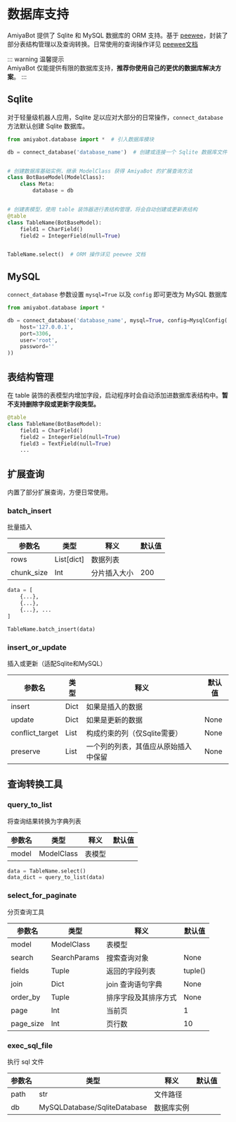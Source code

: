 # 数据库支持

AmiyaBot 提供了 Sqlite 和 MySQL 数据库的 ORM
支持。基于 [peewee](https://github.com/coleifer/peewee)，封装了部分表结构管理以及查询转换。日常使用的查询操作详见 [peewee文档](http://docs.peewee-orm.com/)

::: warning 温馨提示<br>
AmiyaBot 仅能提供有限的数据库支持，**推荐你使用自己的更优的数据库解决方案**。
:::

## Sqlite

对于轻量级机器人应用，Sqlite 足以应对大部分的日常操作，`connect_database` 方法默认创建 Sqlite 数据库。

```python
from amiyabot.database import *  # 引入数据库模块

db = connect_database('database_name')  # 创建或连接一个 Sqlite 数据库文件


# 创建数据库基础实例，继承 ModelClass 获得 AmiyaBot 的扩展查询方法
class BotBaseModel(ModelClass):
    class Meta:
        database = db


# 创建表模型，使用 table 装饰器进行表结构管理，将会自动创建或更新表结构
@table
class TableName(BotBaseModel):
    field1 = CharField()
    field2 = IntegerField(null=True)


TableName.select()  # ORM 操作详见 peewee 文档
```

## MySQL

`connect_database` 参数设置 `mysql=True` 以及 `config` 即可更改为 MySQL 数据库

```python
from amiyabot.database import *

db = connect_database('database_name', mysql=True, config=MysqlConfig(
    host='127.0.0.1',
    port=3306,
    user='root',
    password=''
))
```

## 表结构管理

在 table 装饰的表模型内增加字段，启动程序时会自动添加进数据库表结构中。**暂不支持删除字段或更新字段类型。**

```python
@table
class TableName(BotBaseModel):
    field1 = CharField()
    field2 = IntegerField(null=True)
    field3 = TextField(null=True)
    ...
```

## 扩展查询

内置了部分扩展查询，方便日常使用。

### batch_insert

批量插入

| 参数名        | 类型          | 释义     | 默认值 |
|------------|-------------|--------|-----|
| rows       | List\[dict] | 数据列表   |     |
| chunk_size | Int         | 分片插入大小 | 200 |

```python
data = [
    {...},
    {...},
    {...}, ...
]

TableName.batch_insert(data)
```

### insert_or_update

插入或更新（适配Sqlite和MySQL）

| 参数名             | 类型   | 释义                 | 默认值  |
|-----------------|------|--------------------|------|
| insert          | Dict | 如果是插入的数据           |      |
| update          | Dict | 如果是更新的数据           | None |
| conflict_target | List | 构成约束的列（仅Sqlite需要）  | None |
| preserve        | List | 一个列的列表，其值应从原始插入中保留 | None |

## 查询转换工具

### query_to_list

将查询结果转换为字典列表

| 参数名       | 类型           | 释义          | 默认值     |
|-----------|--------------|-------------|---------|
| model     | ModelClass   | 表模型         |         |

```python
data = TableName.select()
data_dict = query_to_list(data)
```

### select_for_paginate

分页查询工具

| 参数名       | 类型           | 释义          | 默认值     |
|-----------|--------------|-------------|---------|
| model     | ModelClass   | 表模型         |         |
| search    | SearchParams | 搜索查询对象      | None    |
| fields    | Tuple        | 返回的字段列表     | tuple() |
| join      | Dict         | join 查询语句字典 | None    |
| order_by  | Tuple        | 排序字段及其排序方式  | None    |
| page      | Int          | 当前页         | 1       |
| page_size | Int          | 页行数         | 10      |

### exec_sql_file

执行 sql 文件

| 参数名  | 类型                           | 释义    | 默认值 |
|------|------------------------------|-------|-----|
| path | str                          | 文件路径  |     |
| db   | MySQLDatabase/SqliteDatabase | 数据库实例 |     |
